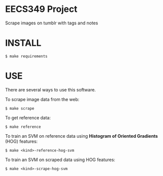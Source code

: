 EECS349 Project
=============

Scrape images on tumblr with tags and notes

INSTALL
=======

    $ make requirements

USE
===

There are several ways to use this software.

To scrape image data from the web:

    $ make scrape

To get reference data:

    $ make reference

To train an SVM on reference data using 
__Histogram of Oriented Gradients__ (HOG) features:

    $ make <kind>-reference-hog-svm

To train an SVM on scraped data using HOG features:

    $ make <kind>-scrape-hog-svm
